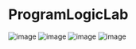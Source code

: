 # ProgramLogicLab
![image](https://github.com/andreyliashko/ProgramLogicLab/assets/47381064/9491e1b9-73a8-4aab-adcb-45fd5ea9645e)
![image](https://github.com/andreyliashko/ProgramLogicLab/assets/47381064/1839c598-1357-45d5-ac2e-bc1b83762bba)
![image](https://github.com/andreyliashko/ProgramLogicLab/assets/47381064/cd4a281b-3a86-43c1-aeed-6f23e4dbcb28)
![image](https://github.com/andreyliashko/ProgramLogicLab/assets/47381064/3ff7d788-ad56-435e-84d0-8b476af72b28)

